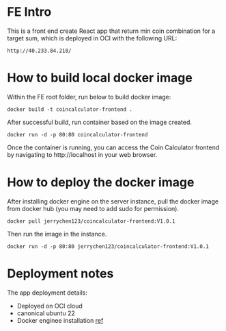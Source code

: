 # FE Intro

This is a front end create React app that return min coin combination for a target sum, which is deployed in OCI with the following URL:

```
http://40.233.84.218/
```

# How to build local docker image

Within the FE root folder, run below to build docker image:

```
docker build -t coincalculator-frontend .
```

After successful build, run container based on the image created.

```
docker run -d -p 80:80 coincalculator-frontend
```

Once the container is running, you can access the Coin Calculator frontend by navigating to http://localhost in your web browser.

# How to deploy the docker image

After installing docker engine on the server instance, pull the docker image from docker hub (you may need to add sudo for permission).

```
docker pull jerrychen123/coincalculator-frontend:V1.0.1
```

Then run the image in the instance.

```
docker run -d -p 80:80 jerrychen123/coincalculator-frontend:V1.0.1
```

# Deployment notes

The app deployment details:

- Deployed on OCI cloud
- canonical ubuntu 22
- Docker enginee installation [ref](https://docs.docker.com/engine/install/ubuntu/)
